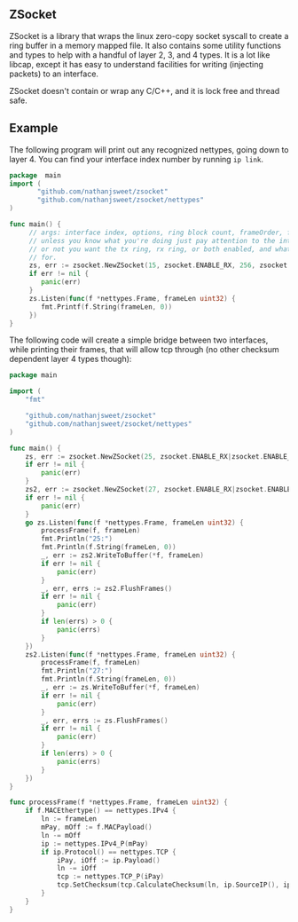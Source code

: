 ZSocket
-------
ZSocket is a library that wraps the linux zero-copy socket syscall to create a ring buffer in a memory mapped file.
It also contains some utility functions and types to help with a handful of layer 2, 3, and 4 types.
It is a lot like libcap, except it has easy to understand facilities for writing (injecting packets) to an interface.

ZSocket doesn't contain or wrap any C/C++, and it is lock free and thread safe.

Example
-------
The following program will print out any recognized nettypes, going down to layer 4.
You can find your interface index number by running `ip link`.
```go
package  main
import (
       "github.com/nathanjsweet/zsocket"
       "github.com/nathanjsweet/zsocket/nettypes"
)

func main() {
     // args: interface index, options, ring block count, frameOrder, framesInBlock packet types
     // unless you know what you're doing just pay attention to the interface index, whether
     // or not you want the tx ring, rx ring, or both enabled, and what nettype you are listening
     // for.
     zs, err := zsocket.NewZSocket(15, zsocket.ENABLE_RX, 256, zsocket.MAX_ORDER, 4, nettypes.All)
     if err != nil {
        panic(err)
     }
     zs.Listen(func(f *nettypes.Frame, frameLen uint32) {
        fmt.Printf(f.String(frameLen, 0))
     })
}
```

The following code will create a simple bridge between two interfaces, while printing their frames, that will allow tcp  through (no other checksum dependent layer 4 types though):
```go
package main

import (
	"fmt"

	"github.com/nathanjsweet/zsocket"
	"github.com/nathanjsweet/zsocket/nettypes"
)

func main() {
	zs, err := zsocket.NewZSocket(25, zsocket.ENABLE_RX|zsocket.ENABLE_TX, 256, zsocket.MAX_ORDER, 4, nettypes.All)
	if err != nil {
		panic(err)
	}
	zs2, err := zsocket.NewZSocket(27, zsocket.ENABLE_RX|zsocket.ENABLE_TX, 256, zsocket.MAX_ORDER, 4, nettypes.All)
	if err != nil {
		panic(err)
	}
	go zs.Listen(func(f *nettypes.Frame, frameLen uint32) {
		processFrame(f, frameLen)
		fmt.Println("25:")
		fmt.Println(f.String(frameLen, 0))
		_, err := zs2.WriteToBuffer(*f, frameLen)
		if err != nil {
			panic(err)
		}
		_, err, errs := zs2.FlushFrames()
		if err != nil {
			panic(err)
		}
		if len(errs) > 0 {
			panic(errs)
		}
	})
	zs2.Listen(func(f *nettypes.Frame, frameLen uint32) {
		processFrame(f, frameLen)
		fmt.Println("27:")
		fmt.Println(f.String(frameLen, 0))
		_, err := zs.WriteToBuffer(*f, frameLen)
		if err != nil {
			panic(err)
		}
		_, err, errs := zs.FlushFrames()
		if err != nil {
			panic(err)
		}
		if len(errs) > 0 {
			panic(errs)
		}
	})
}

func processFrame(f *nettypes.Frame, frameLen uint32) {
	if f.MACEthertype() == nettypes.IPv4 {
		ln := frameLen
		mPay, mOff := f.MACPayload()
		ln -= mOff
		ip := nettypes.IPv4_P(mPay)
		if ip.Protocol() == nettypes.TCP {
			iPay, iOff := ip.Payload()
			ln -= iOff
			tcp := nettypes.TCP_P(iPay)
			tcp.SetChecksum(tcp.CalculateChecksum(ln, ip.SourceIP(), ip.DestinationIP()))
		}
	}
}
```